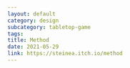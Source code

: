 ```yaml
---
layout: default
category: design
subcategory: tabletop-game
tags:
title: Method
date: 2021-05-29
link: https://steinea.itch.io/method
---
```

